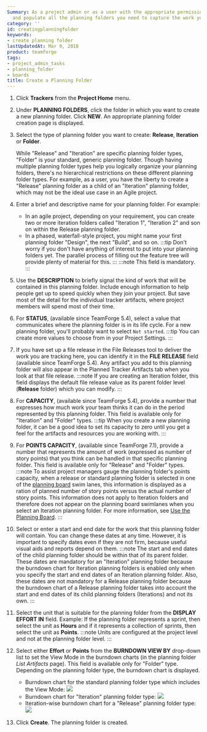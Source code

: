```yaml
---
Summary: As a project admin or as a user with the appropriate permissions, create
  and populate all the planning folders you need to capture the work you are planning.
category: ''
id: creatingplanningfolder
keywords:
- create planning folder
lastUpdatedAt: Mar 9, 2018
product: teamforge
tags:
- project_admin_tasks
- planning_folder
- boards
title: Create a Planning Folder
---
```


1. Click **Trackers** from the **Project Home** menu.
2. Under **PLANNING FOLDERS**, click the folder in which you want to create a new planning folder. Click **NEW**. An appropriate planning folder creation page is displayed.
3. Select the type of planning folder you want to create: **Release**, **Iteration** or **Folder**.
   
   While "Release" and "Iteration" are specific planning folder types, "Folder" is your standard, generic planning folder. Though having multiple planning folder types help you logically organize your planning folders, there's no hierarchical restrictions on these different planning folder types. For example, as a user, you have the liberty to create a "Release" planning folder as a child of an "Iteration" planning folder, which may not be the ideal use case in an Agile project.
4. Enter a brief and descriptive name for your planning folder. For example:
   * In an agile project, depending on your requirement, you can create two or more iteration folders called "Iteration 1", "Iteration 2" and son on within the Release planning folder.
   * In a phased, waterfall-style project, you might name your first planning folder "Design", the next "Build", and so on.
   :::tip
   Don't worry if you don't have anything of interest to put into your planning folders yet. The parallel process of filling out the feature tree will provide plenty of material for this.
   :::
   :::note
   This field is mandatory.
   :::
5. Use the **DESCRIPTION** to briefly signal the kind of work that will be contained in this planning folder. Include enough information to help people get up to speed quickly when they join your project. But save most of the detail for the individual tracker artifacts, where project members will spend most of their time.
6. For **STATUS**, (available since TeamForge 5.4), select a value that communicates where the planning folder is in its life cycle. For a new planning folder, you'll probably want to select `Not started`.
   :::tip
   You can create more values to choose from in your Project Settings.
   :::
7. If you have set up a file release in the File Releases tool to deliver the work you are tracking here, you can identify it in the **FILE RELEASE** field (available since TeamForge 5.4). Any artifact you add to this planning folder will also appear in the Planned Tracker Artifacts tab when you look at that file release.
   :::note
   If you are creating an Iteration folder, this field displays the default file release value as its parent folder level (**Release** folder) which you can modify.
   :::
8. For **CAPACITY**, (available since TeamForge 5.4), provide a number that expresses how much work your team thinks it can do in the period represented by this planning folder. This field is available only for "Iteration" and "Folder" types.
   :::tip
   When you create a new planning folder, it can be a good idea to set its capacity to zero until you get a feel for the artifacts and resources you are working with.
   :::
9. For **POINTS CAPACITY**, (available since TeamForge 7.1), provide a number that represents the amount of work (expressed as number of story points) that you think can be handled in that specific planning folder. This field is available only for "Release" and "Folder" types.
   :::note
   To assist project managers gauge the planning folder's points capacity, when a release or standard planning folder is selected in one of the [planning board](./setup_planningboard) swim lanes, this information is displayed as a ration of planned number of story points versus the actual number of story points. This information does not apply to Iteration folders and therefore does not appear on the planning board swimlanes when you select an Iteration planning folder. For more information, see [Use the Planning Board](./setup_planningboard).
   :::
10. Select or enter a start and end date for the work that this planning folder will contain. You can change these dates at any time. However, it is important to specify dates even if they are not firm, because useful visual aids and reports depend on them.
    :::note
    The start and end dates of the child planning folder should be within that of its parent folder. These dates are mandatory for an \"Iteration\" planning folder because the burndown chart for Iteration planning folders is enabled only when you specify the start and end dates of an Iteration planning folder. Also, these dates are not mandatory for a Release planning folder because the burndown chart of a Release planning folder takes into account the start and end dates of its child planning folders (Iterations) and not its own.
    :::
11. Select the unit that is suitable for the planning folder from the **DISPLAY EFFORT IN** field. Example: If the planning folder represents a sprint, then select the unit as **Hours** and if it represents a collection of sprints, then select the unit as **Points**.
    :::note
    Units are configured at the project level and not at the planning folder level.
    :::
12. Select either **Effort** or **Points** from the **BURNDOWN VIEW BY** drop-down list to set the View Mode in the burndown charts (in the planning folder _List Artifacts_ page). This field is available only for "Folder" type.
    Depending on the planning folder type, the burndown chart is displayed.
    * Burndown chart for the standard planning folder type which includes the View Mode:
      ![](/docs/assets/images/burndownviewmode.png)
    * Burndown chart for "Iteration" planning folder type:
      ![](/docs/assets/images/iterationburndown.png)
    * Iteration-wise burndown chart for a "Release" planning folder type:
      ![](/docs/assets/images/releaseburndown.png)
13. Click **Create**. The planning folder is created.
